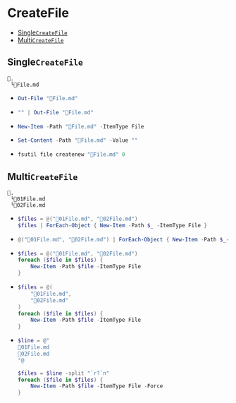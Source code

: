 # CreateFile
- [Single`CreateFile`](#singlecreatefile)
- [Multi`CreateFile`](#multicreatefile)


## Single`CreateFile`
```
📌.
 └📄File.md
```
- ```ps1
  Out-File "📄File.md"
  ```
- ```ps1
  "" | Out-File "📄File.md"
  ```
- ```ps1
  New-Item -Path "📄File.md" -ItemType File
  ```
- ```ps1
  Set-Content -Path "📄File.md" -Value ""
  ```
- ```ps1
  fsutil file createnew "📄File.md" 0
  ```

## Multi`CreateFile`
```
📌.
 └📄01File.md
 └📄02File.md
```
- ```ps1
  $files = @("📄01File.md", "📄02File.md")
  $files | ForEach-Object { New-Item -Path $_ -ItemType File }
  ```
- ```ps1
  @("📄01File.md", "📄02File.md") | ForEach-Object { New-Item -Path $_-ItemType File }
  ```
- ```ps1
  $files = @("📄01File.md", "📄02File.md")
  foreach ($file in $files) {
      New-Item -Path $file -ItemType File
  }
  ```
- ```ps1
  $files = @(
      "📄01File.md", 
      "📄02File.md" 
  )
  foreach ($file in $files) {
      New-Item -Path $file -ItemType File
  }
  ```
- ```ps1
  $line = @"
  📄01File.md
  📄02File.md
  "@

  $files = $line -split "`r?`n"
  foreach ($file in $files) {
      New-Item -Path $file -ItemType File -Force
  }
  ```
